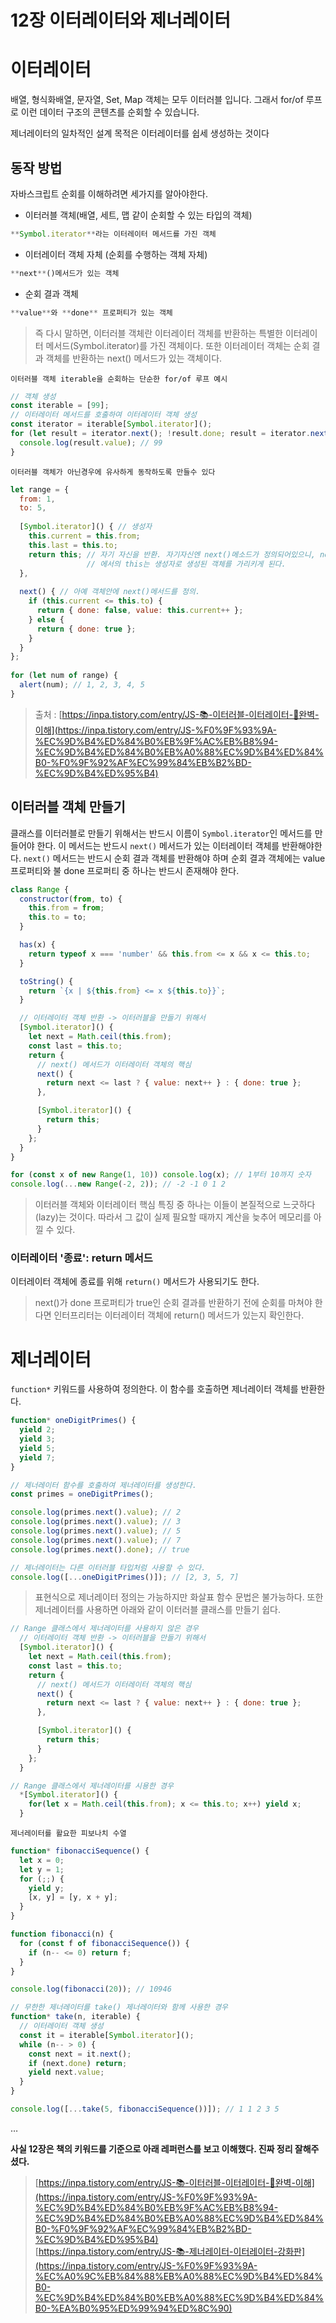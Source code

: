 # 12장 이터레이터와 제너레이터

# 이터레이터

배열, 형식화배열, 문자열, Set, Map 객체는 모두 이터러블 입니다. 그래서 for/of 루프로 이런 데이터 구조의 콘텐츠를 순회할 수 있습니다.

제너레이터의 일차적인 설계 목적은 이터레이터를 쉽세 생성하는 것이다

## 동작 방법

자바스크립트 순회를 이해하려면 세가지를 알아야한다.

- 이터러블 객체(배열, 세트, 맵 같이 순회할 수 있는 타입의 객체)

```jsx
**Symbol.iterator**라는 이터레이터 메서드를 가진 객체
```

- 이터레이터 객체 자체 (순회를 수행하는 객체 자체)

```jsx
**next**()메서드가 있는 객체
```

- 순회 결과 객체

```jsx
**value**와 **done** 프로퍼티가 있는 객체
```

> 즉 다시 말하면, 이터러블 객체란 이터레이터 객체를 반환하는 특별한 이터레이터 메서드(Symbol.iterator)를 가진 객체이다. 또한 이터레이터 객체는 순회 결과 객체를 반환하는 next() 메서드가 있는 객체이다.
> 

`이터러블 객체 iterable을 순회하는 단순한 for/of 루프 예시`

```jsx
// 객체 생성
const iterable = [99];
// 이터레이터 메서드를 호출하여 이터레이터 객체 생성
const iterator = iterable[Symbol.iterator]();
for (let result = iterator.next(); !result.done; result = iterator.next()) {
  console.log(result.value); // 99
}
```

`이터러블 객체가 아닌경우에 유사하게 동작하도록 만들수 있다`

```jsx
let range = {
  from: 1,
  to: 5,
 
  [Symbol.iterator]() { // 생성자
    this.current = this.from;
    this.last = this.to;
    return this; // 자기 자신을 반환. 자기자신엔 next()메소드가 정의되어있으니, next()메소드
                 // 에서의 this는 생성자로 생성된 객체를 가리키게 된다.
  },
 
  next() { // 아예 객체안에 next()메서드를 정의.
    if (this.current <= this.to) {
      return { done: false, value: this.current++ };
    } else {
      return { done: true };
    }
  }
};
 
for (let num of range) {
  alert(num); // 1, 2, 3, 4, 5
}
```

> 출처 : [https://inpa.tistory.com/entry/JS-📚-이터러블-이터레이터-💯완벽-이해](https://inpa.tistory.com/entry/JS-%F0%9F%93%9A-%EC%9D%B4%ED%84%B0%EB%9F%AC%EB%B8%94-%EC%9D%B4%ED%84%B0%EB%A0%88%EC%9D%B4%ED%84%B0-%F0%9F%92%AF%EC%99%84%EB%B2%BD-%EC%9D%B4%ED%95%B4)
> 

## 이터러블 객체 만들기

클래스를 이터러블로 만들기 위해서는 반드시 이름이 `Symbol.iterator`인 메서드를 만들어야 한다. 이 메서드는 반드시 `next()` 메서드가 있는 이터레이터 객체를 반환해야한다. `next()` 메서드는 반드시 순회 결과 객체를 반환해야 하며 순회 결과 객체에는 value 프로퍼티와 불 done 프로퍼티 중 하나는 반드시 존재해야 한다.

```jsx
class Range {
  constructor(from, to) {
    this.from = from;
    this.to = to;
  }

  has(x) {
    return typeof x === 'number' && this.from <= x && x <= this.to;
  }

  toString() {
    return `{x | ${this.from} <= x ${this.to}}`;
  }

  // 이터레이터 객체 반환 -> 이터러블을 만들기 위해서
  [Symbol.iterator]() {
    let next = Math.ceil(this.from);
    const last = this.to;
    return {
      // next() 메서드가 이터레이터 객체의 핵심
      next() {
        return next <= last ? { value: next++ } : { done: true };
      },

      [Symbol.iterator]() {
        return this;
      }
    };
  }
}

for (const x of new Range(1, 10)) console.log(x); // 1부터 10까지 숫자
console.log(...new Range(-2, 2)); // -2 -1 0 1 2
```

> 이터러블 객체와 이터레이터 핵심 특징 중 하나는 이들이 본질적으로 느긋하다(lazy)는 것이다. 따라서 그 값이 실제 필요할 때까지 계산을 늦추어 메모리를 아낄 수 있다.
> 

### 이터레이터 '종료': return 메서드

이터레이터 객체에 종료를 위해 `return()` 메서드가 사용되기도 한다.

> next()가 done 프로퍼티가 true인 순회 결과를 반환하기 전에 순회를 마쳐야 한다면 인터프리터는 이터레이터 객체에 return() 메서드가 있는지 확인한다.
> 

# 제너레이터

`function*` 키워드를 사용하여 정의한다. 이 함수를 호출하면 제너레이터 객체를 반환한다.

```jsx
function* oneDigitPrimes() {
  yield 2;
  yield 3;
  yield 5;
  yield 7;
}

// 제너레이터 함수를 호출하여 제너레이터를 생성한다.
const primes = oneDigitPrimes();

console.log(primes.next().value); // 2
console.log(primes.next().value); // 3
console.log(primes.next().value); // 5
console.log(primes.next().value); // 7
console.log(primes.next().done); // true

// 제너레이터는 다른 이터러블 타입처럼 사용할 수 있다.
console.log([...oneDigitPrimes()]); // [2, 3, 5, 7]
```

> 표현식으로 제너레이터 정의는 가능하지만 화살표 함수 문법은 불가능하다. 또한 제너레이터를 사용하면 아래와 같이 이터러블 클래스를 만들기 쉽다.
> 

```jsx
// Range 클래스에서 제너레이터를 사용하지 않은 경우
  // 이터레이터 객체 반환 -> 이터러블을 만들기 위해서
  [Symbol.iterator]() {
    let next = Math.ceil(this.from);
    const last = this.to;
    return {
      // next() 메서드가 이터레이터 객체의 핵심
      next() {
        return next <= last ? { value: next++ } : { done: true };
      },

      [Symbol.iterator]() {
        return this;
      }
    };
  }

// Range 클래스에서 제너레이터를 시용한 경우
  *[Symbol.iterator]() {
    for(let x = Math.ceil(this.from); x <= this.to; x++) yield x;
  }
```

`제너레이터를 활요한 피보나치 수열`

```jsx
function* fibonacciSequence() {
  let x = 0;
  let y = 1;
  for (;;) {
    yield y;
    [x, y] = [y, x + y];
  }
}

function fibonacci(n) {
  for (const f of fibonacciSequence()) {
    if (n-- <= 0) return f;
  }
}

console.log(fibonacci(20)); // 10946

// 무한한 제너레이터를 take() 제너레이터와 함께 사용한 경우
function* take(n, iterable) {
  // 이터레이터 객체 생성
  const it = iterable[Symbol.iterator]();
  while (n-- > 0) {
    const next = it.next();
    if (next.done) return;
    yield next.value;
  }
}

console.log([...take(5, fibonacciSequence())]); // 1 1 2 3 5
```

…

**사실 12장은 책의 키워드를 기준으로 아래 레퍼런스를 보고 이해했다. 진짜 정리 잘해주셨다.**

> [https://inpa.tistory.com/entry/JS-📚-이터러블-이터레이터-💯완벽-이해](https://inpa.tistory.com/entry/JS-%F0%9F%93%9A-%EC%9D%B4%ED%84%B0%EB%9F%AC%EB%B8%94-%EC%9D%B4%ED%84%B0%EB%A0%88%EC%9D%B4%ED%84%B0-%F0%9F%92%AF%EC%99%84%EB%B2%BD-%EC%9D%B4%ED%95%B4)   
[https://inpa.tistory.com/entry/JS-📚-제너레이터-이터레이터-강화판](https://inpa.tistory.com/entry/JS-%F0%9F%93%9A-%EC%A0%9C%EB%84%88%EB%A0%88%EC%9D%B4%ED%84%B0-%EC%9D%B4%ED%84%B0%EB%A0%88%EC%9D%B4%ED%84%B0-%EA%B0%95%ED%99%94%ED%8C%90)
>
